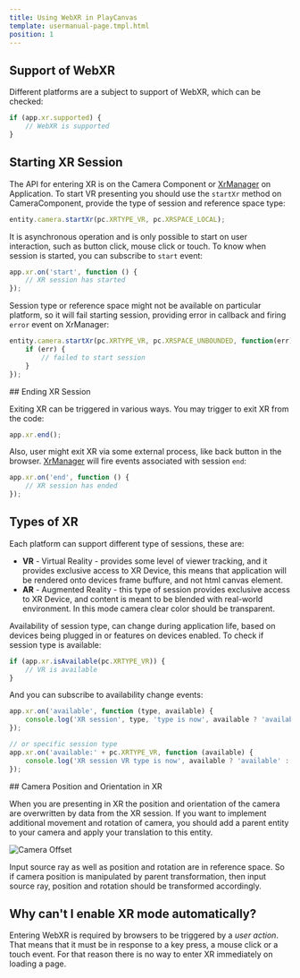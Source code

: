 ```yaml
---
title: Using WebXR in PlayCanvas
template: usermanual-page.tmpl.html
position: 1
---
```


## Support of WebXR

Different platforms are a subject to support of WebXR, which can be checked:

```javascript
if (app.xr.supported) {
    // WebXR is supported
}
```


## Starting XR Session

The API for entering XR is on the Camera Component or [XrManager][2] on Application. To start VR presenting you should use the `startXr` method on CameraComponent, provide the type of session and reference space type:

```javascript
entity.camera.startXr(pc.XRTYPE_VR, pc.XRSPACE_LOCAL);
```

It is asynchronous operation and is only possible to start on user interaction, such as button click, mouse click or touch. To know when session is started, you can subscribe to `start` event:

```javascript
app.xr.on('start', function () {
    // XR session has started
});
```

Session type or reference space might not be available on particular platform, so it will fail starting session, providing error in callback and firing `error` event on XrManager:

```javascript
entity.camera.startXr(pc.XRTYPE_VR, pc.XRSPACE_UNBOUNDED, function(err) {
    if (err) {
        // failed to start session
    }
});
```


## Ending XR Session

Exiting XR can be triggered in various ways. You may trigger to exit XR from the code:

```javascript
app.xr.end();
```

Also, user might exit XR via some external process, like back button in the browser. [XrManager][2] will fire events associated with session `end`:

```javascript
app.xr.on('end', function () {
    // XR session has ended
});
```


## Types of XR

Each platform can support different type of sessions, these are:

 * **VR** - Virtual Reality - provides some level of viewer tracking, and it provides exclusive access to XR Device, this means that application will be rendered onto devices frame buffure, and not html canvas element.
 * **AR** - Augmented Reality - this type of session provides exclusive access to XR Device, and content is meant to be blended with real-world environment. In this mode camera clear color should be transparent.

Availability of session type, can change during application life, based on devices being plugged in or features on devices enabled. To check if session type is available:

```javascript
if (app.xr.isAvailable(pc.XRTYPE_VR)) {
    // VR is available
}
```

And you can subscribe to availability change events:

```javascript
app.xr.on('available', function (type, available) {
    console.log('XR session', type, 'type is now', available ? 'available' : 'unavailable');
});

// or specific session type
app.xr.on('available:' + pc.XRTYPE_VR, function (available) {
    console.log('XR session VR type is now', available ? 'available' : 'unavailable');
});
```


## Camera Position and Orientation in XR

When you are presenting in XR the position and orientation of the camera are overwritten by data from the XR session. If you want to implement additional movement and rotation of camera, you should add a parent entity to your camera and apply your translation to this entity.

![Camera Offset][1]

Input source ray as well as position and rotation are in reference space. So if camera position is manipulated by parent transformation, then input source ray, position and rotation should be transformed accordingly.


## Why can't I enable XR mode automatically?

Entering WebXR is required by browsers to be triggered by a *user action*. That means that it must be in response to a key press, a mouse click or a touch event. For that reason there is no way to enter XR immediately on loading a page.

[1]: /images/user-manual/vr/using-webvr/camera-offset.jpg
[2]: /api/pc.XrManager.html
